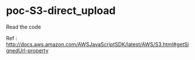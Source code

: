 # poc-S3-direct_upload
Read the code

Ref :
http://docs.aws.amazon.com/AWSJavaScriptSDK/latest/AWS/S3.html#getSignedUrl-property
